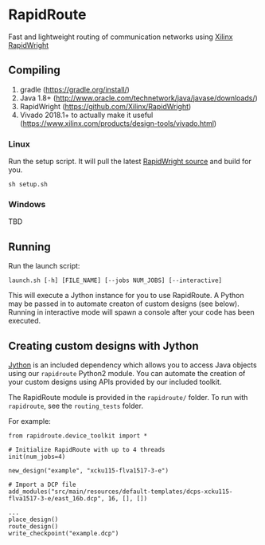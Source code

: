 # RapidRoute

Fast and lightweight routing of communication networks using [Xilinx RapidWright](http://www.rapidwright.io)

## Compiling
1. gradle (https://gradle.org/install/)
2. Java 1.8+ (http://www.oracle.com/technetwork/java/javase/downloads/)
3. RapidWright (https://github.com/Xilinx/RapidWright)
4. Vivado 2018.1+ to actually make it useful (https://www.xilinx.com/products/design-tools/vivado.html)


### Linux
Run the setup script. It will pull the latest [RapidWright source](https://github.com/Xilinx/RapidWright) and build for you.
```
sh setup.sh
```
### Windows
TBD

## Running
Run the launch script:
```
launch.sh [-h] [FILE_NAME] [--jobs NUM_JOBS] [--interactive]
```
This will execute a Jython instance for you to use RapidRoute. A Python may be passed in to automate creaton of custom designs (see below). Running in interactive mode will spawn a console after your code has been executed.

## Creating custom designs with Jython
[Jython](http://www.jython.org) is an included dependency which allows you to access Java objects using our `rapidroute` Python2 module. You can automate the creation of your custom designs using APIs provided by our included toolkit.

The RapidRoute module is provided in the `rapidroute/` folder. To run with `rapidroute`, see the `routing_tests` folder.

For example:
```
from rapidroute.device_toolkit import *

# Initialize RapidRoute with up to 4 threads
init(num_jobs=4)

new_design("example", "xcku115-flva1517-3-e")

# Import a DCP file
add_modules("src/main/resources/default-templates/dcps-xcku115-flva1517-3-e/east_16b.dcp", 16, [], [])

...
place_design()
route_design()
write_checkpoint("example.dcp")
```


